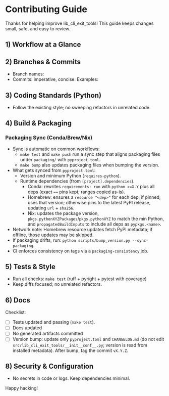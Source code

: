 # Contributing Guide

Thanks for helping improve lib_cli_exit_tools! This guide keeps changes small, safe, and easy to review.

## 1) Workflow at a Glance


## 2) Branches & Commits

- Branch names: 
- Commits: imperative, concise. Examples:

## 3) Coding Standards (Python)

- Follow the existing style; no sweeping refactors in unrelated code.

## 4) Build & Packaging

### Packaging Sync (Conda/Brew/Nix)

- Sync is automatic on common workflows:
  - `make test` and `make push` run a sync step that aligns packaging files under `packaging/` with `pyproject.toml`.
  - `make bump` also updates packaging files when bumping the version.
- What gets synced from `pyproject.toml`:
  - Version and minimum Python (`requires-python`).
  - Runtime dependencies (from `[project].dependencies`).
    - Conda: rewrites `requirements: run` with `python >=X.Y` plus all deps (exact `==` pins kept; ranges copied as-is).
    - Homebrew: ensures a `resource "<dep>"` for each dep; if pinned, uses that version; otherwise pins to the latest PyPI release, updating `url` + `sha256`.
    - Nix: updates the package version, `pkgs.pythonXYZPackages`/`pkgs.pythonXYZ` to match the min Python, and `propagatedBuildInputs` to include all deps as `pypkgs.<name>`.
- Network note: Homebrew resource updates fetch PyPI metadata; if offline, those updates may be skipped.
- If packaging drifts, run: `python scripts/bump_version.py --sync-packaging`.
- CI enforces consistency on tags via a `packaging-consistency` job.

## 5) Tests & Style

- Run all checks: `make test` (ruff + pyright + pytest with coverage)
- Keep diffs focused; no unrelated refactors.

## 6) Docs

Checklist:

- [ ] Tests updated and passing (`make test`).
- [ ] Docs updated
- [ ] No generated artifacts committed
- [ ] Version bump: update only `pyproject.toml` and `CHANGELOG.md` (do not edit `src/lib_cli_exit_tools/__init__conf__.py`; version is read from installed metadata). After bump, tag the commit `vX.Y.Z`.

## 8) Security & Configuration

- No secrets in code or logs. Keep dependencies minimal.

Happy hacking!
